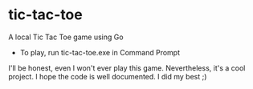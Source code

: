 # tic-tac-toe
A local Tic Tac Toe game using Go

- To play, run tic-tac-toe.exe in Command Prompt

I'll be honest, even I won't ever play this game. Nevertheless, it's a cool project. I hope the code is well documented. I did my best ;)
